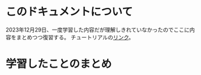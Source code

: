 # このドキュメントについて
2023年12月29日、一度学習した内容だが理解しきれていなかったのでここに内容をまとめつつ復習する。
チュートリアルの[リンク](https://reactrouter.com/en/main/start/tutorial)。
# 学習したことのまとめ

